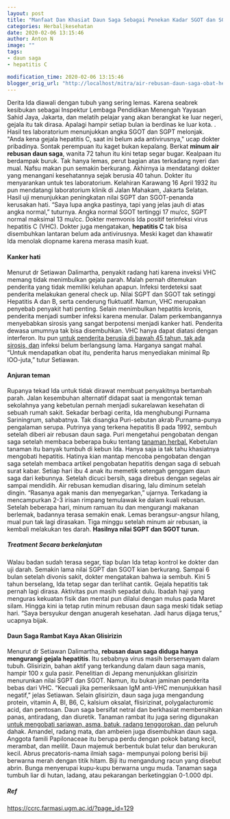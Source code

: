 ```yaml
---
layout: post
title: "Manfaat Dan Khasiat Daun Saga Sebagai Penekan Kadar SGOT dan SGPT Tubuh"
categories: Herbal|kesehatan
date: 2020-02-06 13:15:46
author: Anton N
image: ""
tags:
- daun saga
- hepatitis C

modification_time: 2020-02-06 13:15:46
blogger_orig_url: "http://localhost/mitra/air-rebusan-daun-saga-obat-hepatitis.html"
---
```


Derita Ida diawali dengan tubuh yang sering lemas. Karena seabrek kesibukan sebagai Inspektur Lembaga Pendidikan Menengah Yayasan Sahid Jaya, Jakarta, dan melatih pelajar yang akan berangkat ke luar negeri, gejala itu tak dirasa. Apalagi hampir setiap bulan ia berdinas ke luar kota. . Hasil tes laboratorium menunjukkan angka SGOT dan SGPT melonjak. "Anda kena gejala hepatitis C, saat ini belum ada antivirusnya," ucap dokter pribadinya. Sontak perempuan itu kaget bukan kepalang. Berkat <strong>minum air rebusan daun saga</strong>, wanita 72 tahun itu kini tetap segar bugar.
Kealpaan itu berdampak buruk. Tak hanya lemas, perut bagian atas terkadang nyeri dan mual. Nafsu makan pun semakin berkurang. Akhirnya ia mendatangi dokter yang menangani kesehatannya sejak berusia 40 tahun. Dokter itu menyarankan untuk tes laboratorium.
Kelahiran Karawang 16 April 1932 itu pun mendatangi laboratorium klinik di Jalan Mahakam, Jakarta Selatan. Hasil uji menunjukkan peningkatan nilai SGPT dan SGOT-penanda kerusakan hati. “Saya lupa angka pastinya, tapi yang jelas jauh di atas angka normal,” tuturnya. Angka normal SGOT tertinggi 17 mu/cc, SGPT normal maksimal 13 mu/cc.
Dokter memvonis Ida positif terinfeksi virus hepatitis C (VHC). Dokter juga mengatakan, <strong>hepatitis C</strong> tak bisa disembuhkan lantaran belum ada antivirusnya. Meski kaget dan khawatir Ida menolak diopname karena merasa masih kuat.
<h4>Kanker hati</h4>
Menurut dr Setiawan Dalimartha, penyakit radang hati karena inveksi VHC memang tidak menimbulkan gejala parah. Malah pernah ditemukan penderita yang tidak memiliki keluhan apapun. Infeksi terdeteksi saat penderita melakukan general check up. Nilai SGPT dan SGOT tak setinggi Hepatitis A dan B, serta cenderung fluktuatif.
Namun, VHC merupakan penyebab penyakit hati penting. Selain menimbulkan hepatitis kronis, penderita menjadi sumber infeksi karena menular. Dalam perkembangannya menyebabkan sirosis yang sangat berpotensi menjadi kanker hati. Penderita dewasa umumnya tak bisa disembuhkan. VHC hanya dapat diatasi dengan interferon. Itu pun <a href="http://127.0.0.1/mitra/cantik-dan-sehat-berkat-liur-walet.html" class="" style="width: auto !important" data-wpil-post-to-id="">untuk penderita berusia di bawah 45 tahun, tak ada sirosis, dan</a> infeksi belum berlangsung lama. Harganya sangat mahal. “Untuk mendapatkan obat itu, penderita harus menyediakan minimal Rp lOO-juta,” tutur Setiawan.
<h4>Anjuran teman</h4>
Rupanya tekad Ida untuk tidak dirawat membuat penyakitnya bertambah parah. Jalan kesembuhan alternatif didapat saat ia mengontak teman sekolahnya yang kebetulan pernah menjadi sukarelawan kesehatan di sebuah rumah sakit. Sekadar berbagi cerita, Ida menghubungi Purnama Sariningrum, sahabatnya.
Tak disangka Puri-sebutan akrab Purnama-punya pengalaman serupa. Putrinya yang terkena hepatitis B pada 1992, sembuh setelah diberi air rebusan daun saga. Puri mengetahui pengobatan dengan saga setelah membaca beberapa buku tentang <a href="http://127.0.0.1/mitra/terapi-ketergantungan-narkoba-lewat.html">tanaman herbal.</a>
Kebetulan tanaman itu banyak tumbuh di kebun Ida. Hanya saja ia tak tahu khasiatnya mengobati hepatitis. Hatinya kian mantap mencoba pengobatan dengan saga setelah membaca artikel pengobatan hepatitis dengan saga di sebuah surat kabar.
Setiap hari ibu 4 anak itu memetik setengah genggam daun saga dari kebunnya. Setelah dicuci bersih, saga direbus dengan segelas air sampai mendidih. Air rebusan kemudian disaring, lalu diminum setelah dingin. “Rasanya agak manis dan menyegarkan,” ujarnya. Terkadang ia mencampurkan 2-3 irisan rimpang temulawak ke dalam kuali rebusan.
Setelah beberapa hari, minum ramuan itu dan mengurangi makanan berlemak, badannya terasa semakin enak. Lemas berangsur-angsur hilang, mual pun tak lagi dirasakan. Tiga minggu setelah minum air rebusan, ia kembali melakukan tes darah.
<strong>Hasilnya nilai SGPT dan SGOT turun.</strong>
<h5>Treatment Secara berkelanjutan</h5>
Walau badan sudah terasa segar, tiap bulan Ida tetap kontrol ke dokter dan uji darah. Semakin lama nilai SGPT dan SGOT kian berkurang. Sampai 6 bulan setelah divonis sakit, dokter mengatakan bahwa ia sembuh. Kini 5 tahun berselang, Ida tetap segar dan terlihat cantik.
Gejala hepatitis tak pernah lagi dirasa. Aktivitas pun masih sepadat dulu. Ibadah haji yang menguras kekuatan fisik dan mental pun dilalui dengan mulus pada Maret silam. Hingga kini ia tetap rutin minum rebusan daun saga meski tidak setiap hari. “Saya bersyukur dengan anugerah kesehatan. Jadi harus dijaga terus,” ucapnya bijak.
<h4>Daun Saga Rambat Kaya Akan Glisirizin</h4>
Menurut dr Setiawan Dalimartha, <strong>rebusan daun saga diduga hanya mengurangi gejala hepatitis</strong>. Itu sebabnya virus masih bersemayam dalam tubuh. Glisirizin, bahan aktif yang terkandung dalam daun saga manis, hampir 100 x gula pasir.
Penelitian di Jepang menunjukkan glisirizin menurunkan nilai SGPT dan SGOT. Namun, itu bukan jaminan penderita bebas dari VHC. “Kecuali jika pemeriksaan IgM anti-VHC menunjukkan hasil negatif,” jelas Setiawan. Selain glisirizin, daun saga juga mengandung protein, vitamin A, BI, B6, C, kalsium oksalat, flisirizinat, polygalacturomic acid, dan pentosan.
Daun saga bersifat netral dan berkhasiat membersihkan panas, antiradang, dan diuretik. Tanaman rambat itu juga sering digunakan <a href="http://127.0.0.1/mitra/manfaat-susu-kambing-etawa.html" class="" style="width: auto !important" id="">untuk mengobati sariawan, asma, batuk, radang tenggorokan, dan</a> peluruh dahak. Amandel, radang mata, dan ambeien juga disembuhkan daun saga.
Anggota famili Papilonaceae itu berupa perdu dengan pokok batang kecil, merambat, dan melilit. Daun majemuk berbentuk bulat telur dan berukuran kecil.
Abrus precatoris-nama ilmiah saga- mempunyai polong berisi biji berwarna merah dengan titik hitam. Biji itu mengandung racun yang disebut abrin. Bunga menyerupai kupu-kupu berwarna ungu muda. Tanaman saga tumbuh liar di hutan, ladang, atau pekarangan berketinggian 0-1.000 dpi.
<h5>Ref</h5>
<a href="https://ccrc.farmasi.ugm.ac.id/?page_id=129">https://ccrc.farmasi.ugm.ac.id/?page_id=129</a>

